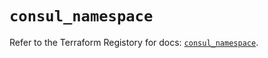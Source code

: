 # `consul_namespace`

Refer to the Terraform Registory for docs: [`consul_namespace`](https://www.terraform.io/docs/providers/consul/r/namespace).
